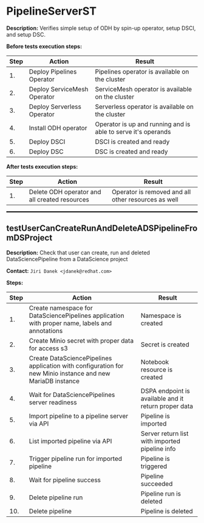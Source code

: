 # PipelineServerST

**Description:** Verifies simple setup of ODH by spin-up operator, setup DSCI, and setup DSC.

**Before tests execution steps:**

| Step | Action | Result |
| - | - | - |
| 1. | Deploy Pipelines Operator | Pipelines operator is available on the cluster |
| 2. | Deploy ServiceMesh Operator | ServiceMesh operator is available on the cluster |
| 3. | Deploy Serverless Operator | Serverless operator is available on the cluster |
| 4. | Install ODH operator | Operator is up and running and is able to serve it's operands |
| 5. | Deploy DSCI | DSCI is created and ready |
| 6. | Deploy DSC | DSC is created and ready |

**After tests execution steps:**

| Step | Action | Result |
| - | - | - |
| 1. | Delete ODH operator and all created resources | Operator is removed and all other resources as well |

<hr style="border:1px solid">

## testUserCanCreateRunAndDeleteADSPipelineFromDSProject

**Description:** Check that user can create, run and deleted DataSciencePipeline from a DataScience project

**Contact:** `Jiri Danek <jdanek@redhat.com>`

**Steps:**

| Step | Action | Result |
| - | - | - |
| 1. | Create namespace for DataSciencePipelines application with proper name, labels and annotations | Namespace is created |
| 2. | Create Minio secret with proper data for access s3 | Secret is created |
| 3. | Create DataSciencePipelines application with configuration for new Minio instance and new MariaDB instance | Notebook resource is created |
| 4. | Wait for DataSciencePipelines server readiness | DSPA endpoint is available and it return proper data |
| 5. | Import pipeline to a pipeline server via API | Pipeline is imported |
| 6. | List imported pipeline via API | Server return list with imported pipeline info |
| 7. | Trigger pipeline run for imported pipeline | Pipeline is triggered |
| 8. | Wait for pipeline success | Pipeline succeeded |
| 9. | Delete pipeline run | Pipeline run is deleted |
| 10. | Delete pipeline | Pipeline is deleted |

